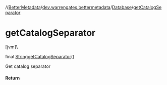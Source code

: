 //[BetterMetadata](../../../index.md)/[dev.warrengates.bettermetadata](../index.md)/[Database](index.md)/[getCatalogSeparator](get-catalog-separator.md)

# getCatalogSeparator

[jvm]\

final [String](https://docs.oracle.com/javase/8/docs/api/java/lang/String.html)[getCatalogSeparator](get-catalog-separator.md)()

Get catalog separator

#### Return
